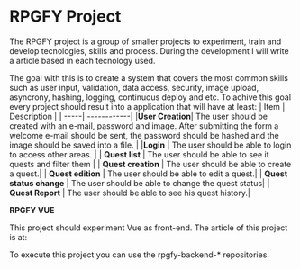 # RPGFY Project

The RPGFY project is a group of smaller projects to experiment, train and develop tecnologies, skills and process.
During the development I will write a article based in each tecnology used.

The goal with this is to create a system that covers the most common skills such as user input, validation, data access, security, image upload, asyncrony, hashing, logging, continuous deploy and etc.
To achive this goal every project should result into a application that will have at least:
| Item | Description |
| -----| ------------|
|**User Creation**| The user should be created with an e-mail, password and image. After submitting the form a welcome e-mail should be sent, the password should be hashed and the image should be saved into a file. |
|**Login** | The user should be able to login to access other areas. |
| **Quest list** | The user should be able to see it quests and filter them |
| **Quest creation** | The user should be able to create a quest.|
| **Quest edition** | The user should be able to edit a quest.|
| **Quest status change** | The user should be able to change the quest status|
| **Quest Report** | The user should be able to see his quest history.|

__RPGFY VUE__

This project should experiment Vue as front-end.
The article of this project is at: 

To execute this project you can use the rpgfy-backend-* repositories.

